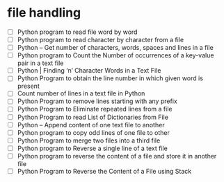 # file handling 

- [ ] Python program to read file word by word
- [ ] Python program to read character by character from a file
- [ ] Python – Get number of characters, words, spaces and lines in a file
- [ ] Python program to Count the Number of occurrences of a key-value pair in a text file
- [ ] Python | Finding ‘n’ Character Words in a Text File
- [ ] Python Program to obtain the line number in which given word is present
- [ ] Count number of lines in a text file in Python
- [ ] Python Program to remove lines starting with any prefix
- [ ] Python Program to Eliminate repeated lines from a file
- [ ] Python Program to read List of Dictionaries from File
- [ ] Python – Append content of one text file to another
- [ ] Python program to copy odd lines of one file to other
- [ ] Python Program to merge two files into a third file
- [ ] Python program to Reverse a single line of a text file
- [ ] Python program to reverse the content of a file and store it in another file
- [ ] Python Program to Reverse the Content of a File using Stack